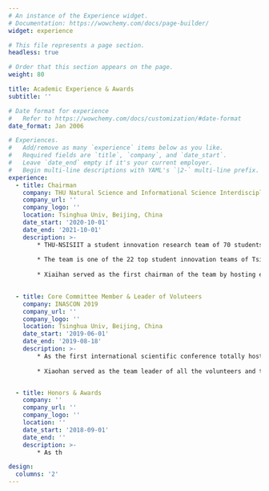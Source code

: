 ```yaml
---
# An instance of the Experience widget.
# Documentation: https://wowchemy.com/docs/page-builder/
widget: experience

# This file represents a page section.
headless: true

# Order that this section appears on the page.
weight: 80

title: Academic Experience & Awards
subtitle: ''

# Date format for experience
#   Refer to https://wowchemy.com/docs/customization/#date-format
date_format: Jan 2006

# Experiences.
#   Add/remove as many `experience` items below as you like.
#   Required fields are `title`, `company`, and `date_start`.
#   Leave `date_end` empty if it's your current employer.
#   Begin multi-line descriptions with YAML's `|2-` multi-line prefix.
experience:
  - title: Chairman
    company: THU Natural Science and Informational Science Interdisciplinary Innovation Team (THU-NSISIIT)
    company_url: ''
    company_logo: ''
    location: Tsinghua Univ, Beijing, China
    date_start: '2020-10-01'
    date_end: '2021-10-01'
    description: >-
        * THU-NSISIIT a student innovation research team of 70 students from 10 faculties. Our team focus on multi-dimensional interdisciplinary research in the field of natural science (including physics, biology, neuroscience, etc.) and informational science. The team create a platform and financially supporting the students for interdisciplinary research.
        
        * The team is one of the 22 top student innovation teams of Tsinghua University. 
        
        * Xiaihan served as the first chairman of the team by hosting events and inviting distinguished speakers.

        
  - title: Core Committee Member & Leader of Voluteers
    company: INASCON 2019
    company_url: ''
    company_logo: ''
    location: Tsinghua Univ, Beijing, China
    date_start: '2019-06-01'
    date_end: '2019-08-18'
    description: >-
        * As the first international scientific conference totally hosted by students in Tsinghua University, INASCON lasted for 4 days, had more than 150 local and international attendees and invited 9 distinguished keynote speakers.
        
        * Xiaohan served as the team leader of all the volunteers and the core member of the committee.


  - title: Honors & Awards
    company: ''
    company_url: ''
    company_logo: ''
    location: ''
    date_start: '2018-09-01'
    date_end: ''
    description: >-
        * As th

design:
  columns: '2'
---
```

